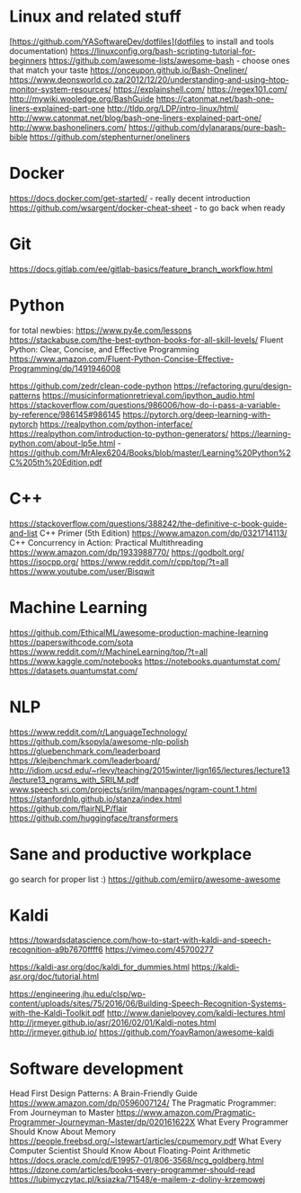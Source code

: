 # Linux and related stuff

[https://github.com/YASoftwareDev/dotfiles](dotfiles to install and tools documentation)
https://linuxconfig.org/bash-scripting-tutorial-for-beginners
https://github.com/awesome-lists/awesome-bash - choose ones that match your taste
https://onceupon.github.io/Bash-Oneliner/
https://www.deonsworld.co.za/2012/12/20/understanding-and-using-htop-monitor-system-resources/
https://explainshell.com/
https://regex101.com/
http://mywiki.wooledge.org/BashGuide
https://catonmat.net/bash-one-liners-explained-part-one
http://tldp.org/LDP/intro-linux/html/
http://www.catonmat.net/blog/bash-one-liners-explained-part-one/
http://www.bashoneliners.com/
https://github.com/dylanaraps/pure-bash-bible
https://github.com/stephenturner/oneliners

# Docker

https://docs.docker.com/get-started/ - really decent introduction
https://github.com/wsargent/docker-cheat-sheet - to go back when ready

# Git

https://docs.gitlab.com/ee/gitlab-basics/feature_branch_workflow.html

# Python

for total newbies: https://www.py4e.com/lessons 
https://stackabuse.com/the-best-python-books-for-all-skill-levels/ 
Fluent Python: Clear, Concise, and Effective Programming	https://www.amazon.com/Fluent-Python-Concise-Effective-Programming/dp/1491946008

https://github.com/zedr/clean-code-python
https://refactoring.guru/design-patterns
https://musicinformationretrieval.com/ipython_audio.html
https://stackoverflow.com/questions/986006/how-do-i-pass-a-variable-by-reference/986145#986145
https://pytorch.org/deep-learning-with-pytorch
https://realpython.com/python-interface/
https://realpython.com/introduction-to-python-generators/
https://learning-python.com/about-lp5e.html - https://github.com/MrAlex6204/Books/blob/master/Learning%20Python%2C%205th%20Edition.pdf

# C++


https://stackoverflow.com/questions/388242/the-definitive-c-book-guide-and-list
C++ Primer (5th Edition)	https://www.amazon.com/dp/0321714113/
C++ Concurrency in Action: Practical Multithreading	https://www.amazon.com/dp/1933988770/
https://godbolt.org/
https://isocpp.org/
https://www.reddit.com/r/cpp/top/?t=all
https://www.youtube.com/user/Bisqwit

# Machine Learning

https://github.com/EthicalML/awesome-production-machine-learning
https://paperswithcode.com/sota
https://www.reddit.com/r/MachineLearning/top/?t=all
https://www.kaggle.com/notebooks
https://notebooks.quantumstat.com/
https://datasets.quantumstat.com/

# NLP

https://www.reddit.com/r/LanguageTechnology/
https://github.com/ksopyla/awesome-nlp-polish
https://gluebenchmark.com/leaderboard
https://klejbenchmark.com/leaderboard/
http://idiom.ucsd.edu/~rlevy/teaching/2015winter/lign165/lectures/lecture13/lecture13_ngrams_with_SRILM.pdf
www.speech.sri.com/projects/srilm/manpages/ngram-count.1.html
https://stanfordnlp.github.io/stanza/index.html
https://github.com/flairNLP/flair
https://github.com/huggingface/transformers

# Sane and productive workplace

go search for proper list :)
https://github.com/emijrp/awesome-awesome

# Kaldi

https://towardsdatascience.com/how-to-start-with-kaldi-and-speech-recognition-a9b7670ffff6
https://vimeo.com/45700277

https://kaldi-asr.org/doc/kaldi_for_dummies.html
https://kaldi-asr.org/doc/tutorial.html

https://engineering.jhu.edu/clsp/wp-content/uploads/sites/75/2016/06/Building-Speech-Recognition-Systems-with-the-Kaldi-Toolkit.pdf
http://www.danielpovey.com/kaldi-lectures.html
http://jrmeyer.github.io/asr/2016/02/01/Kaldi-notes.html
http://jrmeyer.github.io/
https://github.com/YoavRamon/awesome-kaldi

# Software development

Head First Design Patterns: A Brain-Friendly Guide	https://www.amazon.com/dp/0596007124/
The Pragmatic Programmer: From Journeyman to Master	https://www.amazon.com/Pragmatic-Programmer-Journeyman-Master/dp/020161622X
What Every Programmer Should Know About Memory	https://people.freebsd.org/~lstewart/articles/cpumemory.pdf
What Every Computer Scientist Should Know About Floating-Point Arithmetic 	https://docs.oracle.com/cd/E19957-01/806-3568/ncg_goldberg.html
https://dzone.com/articles/books-every-programmer-should-read
https://lubimyczytac.pl/ksiazka/71548/e-mailem-z-doliny-krzemowej
